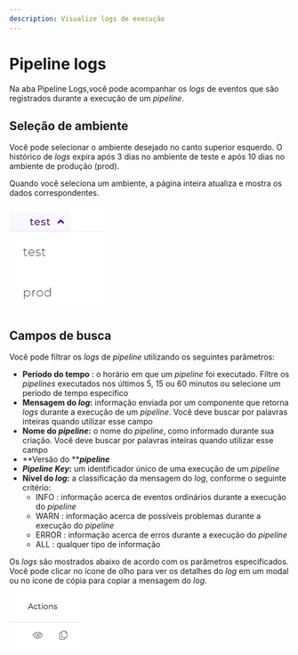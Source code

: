```yaml
---
description: Visualize logs de execução
---
```


# Pipeline logs

Na aba Pipeline Logs,você pode acompanhar os _logs_ de eventos que são registrados durante a execução de um _pipeline_.

## Seleção de ambiente <a href="#h_26d49df614" id="h_26d49df614"></a>

Você pode selecionar o ambiente desejado no canto superior esquerdo. O histórico de _logs_ expira após 3 dias no ambiente de teste e após 10 dias no ambiente de produção (prod).

Quando você seleciona um ambiente, a página inteira atualiza e mostra os dados correspondentes.

![](<../.gitbook/assets/seletordeambiente (2) (1).png>)

## Campos de busca <a href="#h_00048f8780" id="h_00048f8780"></a>

Você pode filtrar os _logs_ de _pipeline_ utilizando os seguintes parâmetros:

* **Período do tempo** : o horário em que um _pipeline_ foi executado. Filtre os _pipelines_ executados nos últimos 5, 15 ou 60 minutos ou selecione um período de tempo específico
* **Mensagem do **_**log**_**:** informação enviada por um componente que retorna _logs_ durante a execução de um _pipeline_. Você deve buscar por palavras inteiras quando utilizar esse campo
* **Nome do **_**pipeline**_**:** o nome do _pipeline_, como informado durante sua criação. Você deve buscar por palavras inteiras quando utilizar esse campo
* **Versão do **_**pipeline**_
* _**Pipeline Key**_**:** um identificador único de uma execução de um _pipeline_
* **Nível do **_**log**_**:** a classificação da mensagem do _log_, conforme o seguinte critério:
  * INFO : informação acerca de eventos ordinários durante a execução do _pipeline_
  * WARN : informação acerca de possíveis problemas durante a execução do _pipeline_
  * ERROR : informação acerca de erros durante a execução do _pipeline_
  * ALL : qualquer tipo de informação

Os _logs_ são mostrados abaixo de acordo com os parâmetros especificados. Você pode clicar no ícone de olho para ver os detalhes do _log_ em um modal ou no ícone de cópia para copiar a mensagem do _log_.

![](<../.gitbook/assets/pasted image 0.png>)
